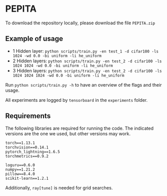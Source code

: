 # PEPITA

To download the repository locally, please download the file `PEPITA.zip`

## Example of usage

* 1 Hidden layer: `python scripts/train.py -en test_1 -d cifar100 -ls 1024 -wd 0.0 -bi uniform -li he_uniform`
* 2 Hidden layers: `python scripts/train.py -en test_2 -d cifar100 -ls 1024 1024 -wd 0.0 -bi uniform -li he_uniform`
* 3 Hidden layers: `python scripts/train.py -en test_2 -d cifar100 -ls 1024 1024 1024 -wd 0.0 -bi uniform -li he_uniform`

Run `python scripts/train.py -h` to have an overview of the flags and their usage.

All experiments are logged by `tensorboard` in the `experiments` folder.

## Requirements

The following libraries are required for running the code. The indicated versions are the one we used, but other versions may work.
```
torch==1.13.1
torchvision==0.14.1
pytorch_lightning==1.6.5
torchmetrics==0.9.2

loguru==0.6.0
numpy==1.21.2
pillow==8.4.0
scikit-learn==1.2.1
```

Additionally, `ray[tune]` is needed for grid searches.
